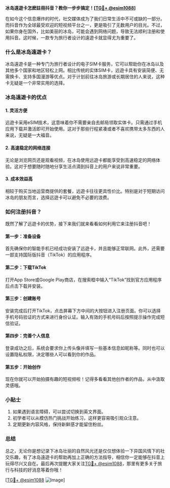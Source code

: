 **冰岛遠遊卡怎麽註冊抖音？教你一步步搞定！[[TG💪+ @esim1088](https://t.me/s/esim1088)]**

在如今这个信息爆炸的时代，社交媒体成为了我们日常生活中不可或缺的一部分。而抖音作为全球最受欢迎的短视频平台之一，更是吸引了无数用户的目光。不过，如果你身在国外，比如美丽的冰岛，可能会遇到网络问题，导致无法顺利注册和使用抖音。这时候，一款专为旅行者设计的遠遊卡就显得尤为重要了。

### 什么是冰岛遠遊卡？

冰岛遠遊卡是一种专门为旅行者设计的电子SIM卡服务，它可以帮助你在冰岛以及其他多个国家和地区轻松上网。相比传统的实体SIM卡，远遊卡具有安装简便、无需换卡、支持多国漫游等优点。对于计划前往冰岛旅游或长期居住的人来说，这种卡无疑是一个非常实用的选择。

### 冰岛遠遊卡的优点

#### 1. 灵活方便
远遊卡采用eSIM技术，这意味着你不需要亲自去邮局领取实体卡。只需通过手机应用下载并激活即可开始使用。这对于那些行程紧凑或者不喜欢携带太多东西的人来说，无疑是一大福音。

#### 2. 高速稳定的网络连接
无论是浏览网页还是观看视频，在冰岛使用远遊卡都能享受到高速稳定的网络体验。这对于想要随时随地分享生活点滴到抖音上的用户来说非常重要。

#### 3. 成本效益高
相较于购买当地运营商提供的套餐，远遊卡往往更具性价比。特别是对于短期访问冰岛的朋友而言，选择远遊卡可以避免不必要的浪费。

### 如何注册抖音？

既然了解了远遊卡的优势，接下来我们就来看看如何利用它来注册抖音吧！

#### 第一步：准备设备
首先确保你的智能手机已经成功安装了远遊卡，并且能够正常联网。此外，还需要一部支持国际版抖音（TikTok）的应用程序。

#### 第二步：下载TikTok
打开App Store或Google Play商店，在搜索框中输入“TikTok”找到官方应用程序后点击下载并安装。

#### 第三步：创建账号
安装完成后打开TikTok，点击屏幕下方中间的大按钮进入注册页面。你可以选择手机号码验证的方式来进行身份认证。输入有效的手机号码后按照提示操作完成短信验证。

#### 第四步：完善个人信息
登录成功之后，系统会要求你上传头像并填写一些基本信息如昵称等。同时也可以设置隐私权限，决定哪些人可以看到你的作品。

#### 第五步：开始创作
现在你就可以开始拍摄有趣的短视频啦！记得多看看其他创作者的作品，从中汲取灵感哦。

### 小贴士

1. 如果遇到语言障碍，可以尝试切换到英文界面。
2. 初学者可以从模仿热门挑战开始练习，这样更容易吸引观众注意。
3. 定期更新内容风格，保持新鲜感才能留住粉丝。

### 总结

总之，无论你是想记录下冰岛壮丽的自然风光还是仅仅想体验一下异国风情下的社交乐趣，有了冰岛遠遊卡的帮助再加上正确的方法指导，相信你一定能够在抖音上玩得尽兴又自在。最后再次提醒大家关注[TG💪+ @esim1088](https://t.me/s/esim1088)，那里有更多关于旅行与科技的好消息等着你哦！

[[TG💪+ @esim1088](https://t.me/s/esim1088) ![Image](https://i.postimg.cc/4NQfJmqS/Snipaste-2025-05-13-00-14-12.png)]